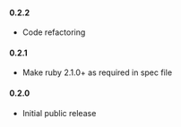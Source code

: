 #### 0.2.2

- Code refactoring

#### 0.2.1

- Make ruby 2.1.0+ as required in spec file

#### 0.2.0

- Initial public release
